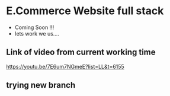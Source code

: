 # E.Commerce Website full stack

- Coming Soon !!!
- lets work we us....

## Link of video from current working time

https://youtu.be/7E6um7NGmeE?list=LL&t=6155

## trying new branch
